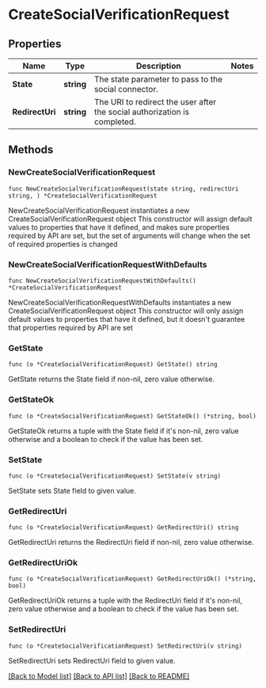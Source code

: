 # CreateSocialVerificationRequest

## Properties

Name | Type | Description | Notes
------------ | ------------- | ------------- | -------------
**State** | **string** | The state parameter to pass to the social connector. | 
**RedirectUri** | **string** | The URI to redirect the user after the social authorization is completed. | 

## Methods

### NewCreateSocialVerificationRequest

`func NewCreateSocialVerificationRequest(state string, redirectUri string, ) *CreateSocialVerificationRequest`

NewCreateSocialVerificationRequest instantiates a new CreateSocialVerificationRequest object
This constructor will assign default values to properties that have it defined,
and makes sure properties required by API are set, but the set of arguments
will change when the set of required properties is changed

### NewCreateSocialVerificationRequestWithDefaults

`func NewCreateSocialVerificationRequestWithDefaults() *CreateSocialVerificationRequest`

NewCreateSocialVerificationRequestWithDefaults instantiates a new CreateSocialVerificationRequest object
This constructor will only assign default values to properties that have it defined,
but it doesn't guarantee that properties required by API are set

### GetState

`func (o *CreateSocialVerificationRequest) GetState() string`

GetState returns the State field if non-nil, zero value otherwise.

### GetStateOk

`func (o *CreateSocialVerificationRequest) GetStateOk() (*string, bool)`

GetStateOk returns a tuple with the State field if it's non-nil, zero value otherwise
and a boolean to check if the value has been set.

### SetState

`func (o *CreateSocialVerificationRequest) SetState(v string)`

SetState sets State field to given value.


### GetRedirectUri

`func (o *CreateSocialVerificationRequest) GetRedirectUri() string`

GetRedirectUri returns the RedirectUri field if non-nil, zero value otherwise.

### GetRedirectUriOk

`func (o *CreateSocialVerificationRequest) GetRedirectUriOk() (*string, bool)`

GetRedirectUriOk returns a tuple with the RedirectUri field if it's non-nil, zero value otherwise
and a boolean to check if the value has been set.

### SetRedirectUri

`func (o *CreateSocialVerificationRequest) SetRedirectUri(v string)`

SetRedirectUri sets RedirectUri field to given value.



[[Back to Model list]](../README.md#documentation-for-models) [[Back to API list]](../README.md#documentation-for-api-endpoints) [[Back to README]](../README.md)


